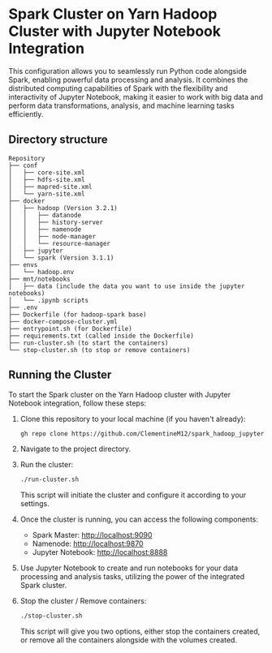 # Spark Cluster on Yarn Hadoop Cluster with Jupyter Notebook Integration

This configuration allows you to seamlessly run Python code alongside Spark, enabling powerful data processing and analysis. It combines the distributed computing capabilities 
of Spark with the flexibility and interactivity of Jupyter Notebook, making it easier to work with big data and perform data transformations, analysis, and machine learning tasks efficiently.

## Directory structure
```
Repository
├── conf
│   ├── core-site.xml
│   ├── hdfs-site.xml
│   ├── mapred-site.xml
│   └── yarn-site.xml
├── docker
│   ├── hadoop (Version 3.2.1)
│   │   ├── datanode
│   │   ├── history-server
│   │   ├── namenode
│   │   ├── node-manager
│   │   └── resource-manager
│   ├── jupyter
│   └── spark (Version 3.1.1)
├── envs
│   └── hadoop.env
├── mnt/notebooks
│   ├── data (include the data you want to use inside the jupyter notebooks)
│   └── .ipynb scripts 
├── .env
├── Dockerfile (for hadoop-spark base)
├── docker-compose-cluster.yml
├── entrypoint.sh (for Dockerfile)
├── requirements.txt (called inside the Dockerfile)
├── run-cluster.sh (to start the containers)
└── stop-cluster.sh (to stop or remove containers)
```
## Running the Cluster

To start the Spark cluster on the Yarn Hadoop cluster with Jupyter Notebook integration, follow these steps:

1. Clone this repository to your local machine (if you haven't already):

    ```bash
    gh repo clone https://github.com/ClementineM12/spark_hadoop_jupyter-notebooks_.git
    ```

2. Navigate to the project directory.

3. Run the cluster:

    ```bash
    ./run-cluster.sh
    ```

   This script will initiate the cluster and configure it according to your settings.

4. Once the cluster is running, you can access the following components:

   - Spark Master: [http://localhost:9090](http://localhost:9090)
   - Namenode: [http://localhost:9870](http://localhost:9870)
   - Jupyter Notebook: [http://localhost:8888](http://localhost:8888)

5. Use Jupyter Notebook to create and run notebooks for your data processing and analysis tasks, utilizing the power of the integrated Spark cluster.

6. Stop the cluster / Remove containers:

    ```bash
    ./stop-cluster.sh
    ```

   This script will give you two options, either stop the containers created, or remove all the containers alongside with the volumes created.





